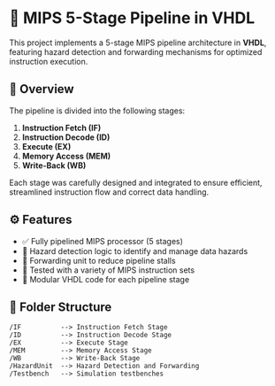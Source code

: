 # 🧠 MIPS 5-Stage Pipeline in VHDL

This project implements a 5-stage MIPS pipeline architecture in **VHDL**, featuring hazard detection and forwarding mechanisms for optimized instruction execution.

## 🚀 Overview

The pipeline is divided into the following stages:
1. **Instruction Fetch (IF)**
2. **Instruction Decode (ID)**
3. **Execute (EX)**
4. **Memory Access (MEM)**
5. **Write-Back (WB)**

Each stage was carefully designed and integrated to ensure efficient, streamlined instruction flow and correct data handling.

## ⚙️ Features

- ✅ Fully pipelined MIPS processor (5 stages)
- 🔁 Hazard detection logic to identify and manage data hazards
- 🔀 Forwarding unit to reduce pipeline stalls
- 🧪 Tested with a variety of MIPS instruction sets
- 📁 Modular VHDL code for each pipeline stage

## 📂 Folder Structure

```plaintext
/IF          --> Instruction Fetch Stage
/ID          --> Instruction Decode Stage
/EX          --> Execute Stage
/MEM         --> Memory Access Stage
/WB          --> Write-Back Stage
/HazardUnit  --> Hazard Detection and Forwarding
/Testbench   --> Simulation testbenches
